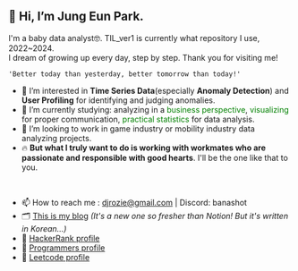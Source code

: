 ## 👋 Hi, I’m Jung Eun Park.
I'm a baby data analyst🤓. TIL_ver1 is currently what repository I use, 2022~2024.  
I dream of growing up every day, step by step. Thank you for visiting me!

    'Better today than yesterday, better tomorrow than today!'

- 👀 I’m interested in **Time Series Data**(especially **Anomaly Detection**) and **User Profiling** for identifying and judging anomalies.
- 🌱 I’m currently studying: analyzing in a <span style="color:Green">business perspective</span>, <span style="color:Green"> visualizing </span> for proper communication, <span style="color:Green"> practical statistics </span>  for data analysis. 
- 💞️ I’m looking to work in game industry or mobility industry data analyzing projects.  
- 🔥 **But what I truly want to do is working with workmates who are passionate and responsible with good hearts**. I'll be the one like that to you.
<br>  

- 📫 How to reach me : djrozie@gmail.com | Discord: banashot
- 🗂 [This is my blog](https://angelapark.tistory.com/)  _(It's a new one so fresher than Notion! But it's written in Korean...)_
- 🧩 [HackerRank profile](https://www.hackerrank.com/djrozie)
- 🧩 [Programmers profile](https://career.programmers.co.kr/pr/djrozie_4150)  
- 🧩 [Leetcode profile](https://leetcode.com/Angela-Park-JE/)  



<!---
Angela-Park-JE/Angela-Park-JE is a ✨ special ✨ repository because its `README.md` (this file) appears on your GitHub profile.
You can click the Preview link to take a look at your changes.
--->

